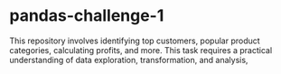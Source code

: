 # pandas-challenge-1
This repository involves identifying top customers, popular product categories, calculating profits, and more. This task requires a practical understanding of data exploration, transformation, and analysis,
